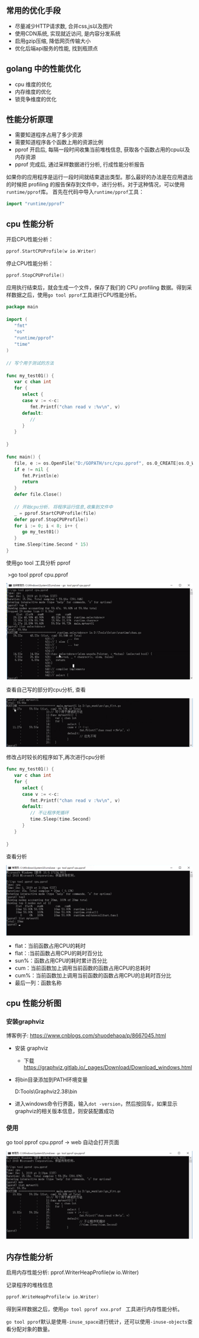 



## 常用的优化手段

- 尽量减少HTTP请求数, 合并css,js以及图片
- 使用CDN系统, 实现就近访问, 是内容分发系统
- 启用gzip压缩, 降低网页传输大小
- 优化后端api服务的性能, 找到瓶颈点





## golang 中的性能优化

- cpu 维度的优化
- 内存维度的优化
- 锁竞争维度的优化





## 性能分析原理

- 需要知道程序占用了多少资源
- 需要知道程序各个函数上用的资源比例
- pprof 开启后, 每隔一段时间收集当前堆栈信息, 获取各个函数占用的cpu以及内存资源
- pprof 完成后, 通过采样数据进行分析, 行成性能分析报告







如果你的应用程序是运行一段时间就结束退出类型。那么最好的办法是在应用退出的时候把 profiling 的报告保存到文件中，进行分析。对于这种情况，可以使用`runtime/pprof`库。 首先在代码中导入`runtime/pprof`工具：

```go
import "runtime/pprof"
```



## cpu 性能分析

开启CPU性能分析：

```go
pprof.StartCPUProfile(w io.Writer)
```

停止CPU性能分析：

```go
pprof.StopCPUProfile()
```

应用执行结束后，就会生成一个文件，保存了我们的 CPU profiling 数据。得到采样数据之后，使用`go tool pprof`工具进行CPU性能分析。

```go
package main

import (
   "fmt"
   "os"
   "runtime/pprof"
   "time"
)

// 写个用于测试的方法

func my_test01() {
   var c chan int
   for {
      select {
      case v := <-c:
         fmt.Printf("chan read v :%v\n", v)
      default:
         //
      }
   }

}

func main() {
   file, e := os.OpenFile("D:/GOPATH/src/cpu.pprof", os.O_CREATE|os.O_WRONLY|os.O_APPEND, 0666)
   if e != nil {
      fmt.Println(e)
      return
   }
   defer file.Close()

   // 开始cpu分析. 将程序运行信息,收集到文件中
   _ = pprof.StartCPUProfile(file)
   defer pprof.StopCPUProfile()
   for i := 0; i < 8; i++ {
      go my_test01()
   }
   time.Sleep(time.Second * 15)
}
```



使用go tool 工具分析 pprof

​	>go tool pprof cpu.pprof

![1589013139814](assets/1589013139814.png)

查看自己写的部分的cpu分析, 查看

![1589013181575](assets/1589013181575.png)



修改占时较长的程序如下,再次进行cpu分析

```go
func my_test01() {
   var c chan int
   for {
      select {
      case v := <-c:
         fmt.Printf("chan read v :%v\n", v)
      default:
         // 不让程序死循环
         time.Sleep(time.Second)
      }
   }

}
```

查看分析

![1589013649751](assets/1589013649751.png)



- flat：当前函数占用CPU的耗时
- flat：:当前函数占用CPU的耗时百分比
- sun%：函数占用CPU的耗时累计百分比
- cum：当前函数加上调用当前函数的函数占用CPU的总耗时
- cum%：当前函数加上调用当前函数的函数占用CPU的总耗时百分比
- 最后一列：函数名称





## cpu 性能分析图

### 安装graphviz

博客例子: <https://www.cnblogs.com/shuodehaoa/p/8667045.html>

- 安装 graphviz

  - 下载 <https://graphviz.gitlab.io/_pages/Download/Download_windows.html>

- 将bin目录添加到PATH环境变量

  D:Tools\Graphviz2.38\bin

- 进入windows命令行界面，输入`dot -version`，然后按回车，如果显示graphviz的相关版本信息，则安装配置成功



### 使用

go tool pprof cpu.pprof   -> web 自动会打开页面 

![1589014168638](assets/1589014168638.png)





## 内存性能分析

启用内存性能分析: pprof.WriterHeapProfile(w io.Writer)

记录程序的堆栈信息

```go
pprof.WriteHeapProfile(w io.Writer)
```

得到采样数据之后，使用`go tool pprof xxx.prof ` 工具进行内存性能分析。

`go tool pprof`默认是使用`-inuse_space`进行统计，还可以使用`-inuse-objects`查看分配对象的数量。











